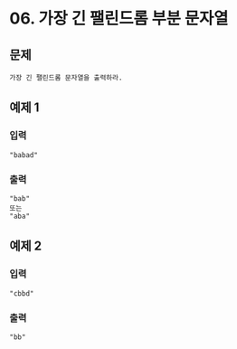 # 06. 가장 긴 팰린드롬 부분 문자열
## 문제
```
가장 긴 팰린드롬 문자열을 출력하라.
```

## 예제 1
### 입력
```
"babad"
```
### 출력
```
"bab"
또는
"aba"
```

## 예제 2
### 입력
```
"cbbd"
```
### 출력
```
"bb"
```